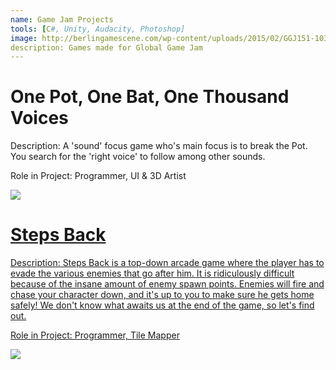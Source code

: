 ```yaml
---
name: Game Jam Projects
tools: [C#, Unity, Audacity, Photoshop]
image: http://berlingamescene.com/wp-content/uploads/2015/02/GGJ151-1038x576.png
description: Games made for Global Game Jam
---
```


# One Pot, One Bat, One Thousand Voices

Description:
A 'sound' focus game who's main focus is to break the Pot. You search for the 'right voice' to follow among other sounds.

Role in Project:
Programmer, UI & 3D Artist 


![](https://ggj.s3.amazonaws.com/styles/game_sidebar__wide/game/featured_image/icon_2.jpg?itok=SpVYcr-W&timestamp=1517117474)


<p class="text-center">
<a class ="" href="https://globalgamejam.org/2018/games/isang-palayok-isang-pamalo-isang-libong-boses-one-pot-one-bat-one-thousand-voices">
<i class="fab fa-1x fa-gamepad"></i> 

# Steps Back

Description:
Steps Back is a top-down arcade game where the player has to evade the various enemies that go after him. It is ridiculously difficult because of the insane amount of enemy spawn points. Enemies will fire and chase your character down, and it's up to you to make sure he gets home safely! We don't know what awaits us at the end of the game, so let's find out.

Role in Project:
Programmer, Tile Mapper


![](https://i.imgur.com/aQB6TKp.png)


<p class="text-center">
<a class ="" href="https://globalgamejam.org/2019/games/steps-back">
<i class="fab fa-1x fa-gamepad"></i> 
